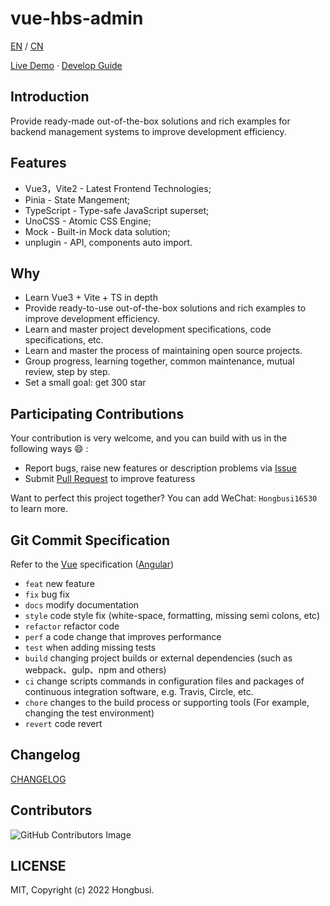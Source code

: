 # vue-hbs-admin

[EN](README.md) / [CN](README_CN.md)

[Live Demo](https://vue-hbs-admin.netlify.app) · [Develop Guide](https://vue-hbs-admin-docs.netlify.app)

## Introduction

Provide ready-made out-of-the-box solutions and rich examples for backend management systems to improve development efficiency.

## Features

- Vue3，Vite2 - Latest Frontend Technologies;
- Pinia - State Mangement;
- TypeScript - Type-safe JavaScript superset;
- UnoCSS - Atomic CSS Engine;
- Mock - Built-in Mock data solution;
- unplugin - API, components auto import.

## Why

- Learn Vue3 + Vite + TS in depth
- Provide ready-to-use out-of-the-box solutions and rich examples to improve development efficiency.
- Learn and master project development specifications, code specifications, etc.
- Learn and master the process of maintaining open source projects.
- Group progress, learning together, common maintenance, mutual review, step by step.
- Set a small goal: get 300 star

## Participating Contributions

Your contribution is very welcome, and you can build with us in the following ways 😄 :

- Report bugs, raise new features or description problems via [Issue](https://github.com/Hongbusi/vue-hbs-admin/issues)
- Submit [Pull Request](https://github.com/Hongbusi/vue-hbs-admin/pulls) to improve featuress

Want to perfect this project together? You can add WeChat: `Hongbusi16530` to learn more.

## Git Commit Specification

Refer to the [Vue]((https://github.com/vuejs/vue/blob/dev/.github/COMMIT_CONVENTION.md) ) specification ([Angular](https://github.com/conventional-changelog/conventional-changelog/tree/master/packages/conventional-changelog-angular))

- `feat` new feature
- `fix` bug fix
- `docs` modify documentation
- `style` code style fix (white-space, formatting, missing semi colons, etc)
- `refactor` refactor code
- `perf` a code change that improves performance
- `test` when adding missing tests
- `build` changing project builds or external dependencies (such as webpack、gulp、npm and others)
- `ci` change scripts commands in configuration files and packages of continuous integration software, e.g. Travis, Circle, etc.
- `chore` changes to the build process or supporting tools (For example, changing the test environment)
- `revert` code revert

## Changelog

[CHANGELOG](./CHANGELOG.md)

## Contributors
![GitHub Contributors Image](https://contrib.rocks/image?repo=developer-plus/vue-hbs-admin)

## LICENSE

MIT, Copyright (c) 2022 Hongbusi.
